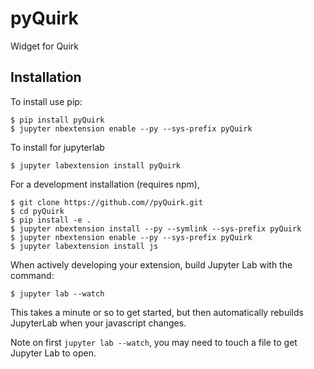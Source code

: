 pyQuirk
===============================

Widget for Quirk

Installation
------------

To install use pip:

    $ pip install pyQuirk
    $ jupyter nbextension enable --py --sys-prefix pyQuirk

To install for jupyterlab

    $ jupyter labextension install pyQuirk

For a development installation (requires npm),

    $ git clone https://github.com//pyQuirk.git
    $ cd pyQuirk
    $ pip install -e .
    $ jupyter nbextension install --py --symlink --sys-prefix pyQuirk
    $ jupyter nbextension enable --py --sys-prefix pyQuirk
    $ jupyter labextension install js

When actively developing your extension, build Jupyter Lab with the command:

    $ jupyter lab --watch

This takes a minute or so to get started, but then automatically rebuilds JupyterLab when your javascript changes.

Note on first `jupyter lab --watch`, you may need to touch a file to get Jupyter Lab to open.

